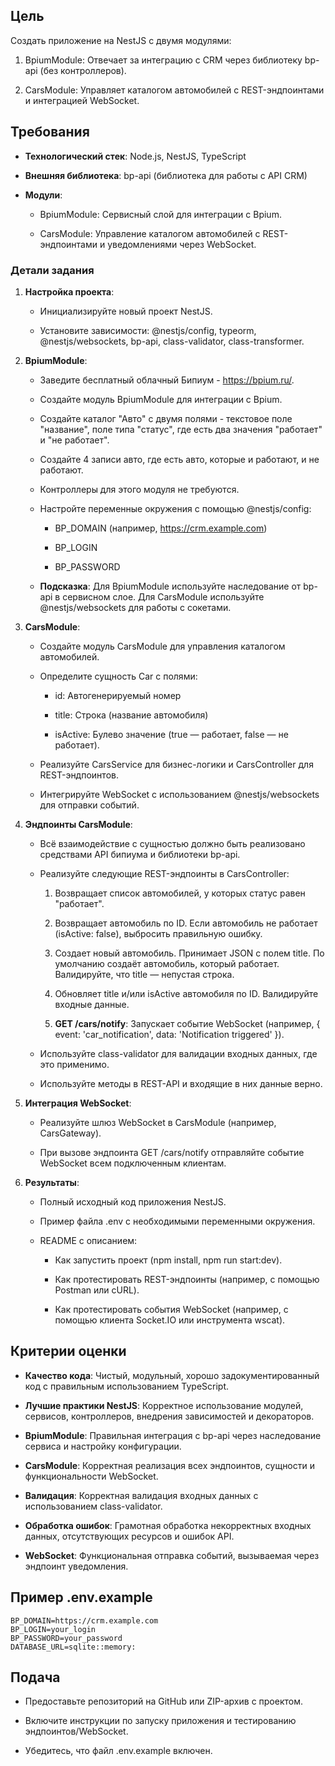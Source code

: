 ## Цель

Создать приложение на NestJS с двумя модулями:

1. BpiumModule: Отвечает за интеграцию с CRM через библиотеку bp-api (без контроллеров).
    
2. CarsModule: Управляет каталогом автомобилей с REST-эндпоинтами и интеграцией WebSocket.
    
## Требования

- **Технологический стек**: Node.js, NestJS, TypeScript
    
- **Внешняя библиотека**: bp-api (библиотека для работы с API CRM)
    
- **Модули**:
    
    - BpiumModule: Сервисный слой для интеграции с Bpium.
        
    - CarsModule: Управление каталогом автомобилей с REST-эндпоинтами и уведомлениями через WebSocket.
        
### Детали задания

1. **Настройка проекта**:
    
    - Инициализируйте новый проект NestJS.
        
    - Установите зависимости: @nestjs/config, typeorm, @nestjs/websockets, bp-api, class-validator, class-transformer.
        
2. **BpiumModule**:
	- Заведите бесплатный облачный Бипиум - https://bpium.ru/.
    - Создайте модуль BpiumModule для интеграции с Bpium.
    - Создайте каталог "Авто" с двумя полями - текстовое поле "название", поле типа "статус", где есть два значения "работает" и "не работает".
    - Создайте 4 записи авто, где есть авто, которые и работают, и не работают.
    - Контроллеры для этого модуля не требуются.
    - Настройте переменные окружения с помощью @nestjs/config:
        
        - BP_DOMAIN (например, https://crm.example.com)
            
        - BP_LOGIN
            
        - BP_PASSWORD
    - **Подсказка**: Для BpiumModule используйте наследование от bp-api в сервисном слое. Для CarsModule используйте @nestjs/websockets для работы с сокетами.
3. **CarsModule**:
    
    - Создайте модуль CarsModule для управления каталогом автомобилей.
        
    - Определите сущность Car с полями:
        
        - id: Автогенерируемый номер
            
        - title: Строка (название автомобиля)
            
        - isActive: Булево значение (true — работает, false — не работает).
            
    - Реализуйте CarsService для бизнес-логики и CarsController для REST-эндпоинтов.
        
    - Интегрируйте WebSocket с использованием @nestjs/websockets для отправки событий.
        
4. **Эндпоинты CarsModule**:
	- Всё взаимодействие с сущностью должно быть реализовано средствами API бипиума и библиотеки bp-api.
    - Реализуйте следующие REST-эндпоинты в CarsController:
        
        1. Возвращает список автомобилей, у которых статус равен "работает".
            
        2. Возвращает автомобиль по ID. Если автомобиль не работает (isActive: false), выбросить правильную ошибку.
            
        3. Создает новый автомобиль. Принимает JSON с полем title. По умолчанию создаёт автомобиль, который работает. Валидируйте, что title — непустая строка.
            
        4. Обновляет title и/или isActive автомобиля по ID. Валидируйте входные данные.
            
        5. **GET /cars/notify**: Запускает событие WebSocket (например, { event: 'car_notification', data: 'Notification triggered' }).
            
    - Используйте class-validator для валидации входных данных, где это применимо.
    - Используйте методы в REST-API и входящие в них данные верно.
        
5. **Интеграция WebSocket**:
    
    - Реализуйте шлюз WebSocket в CarsModule (например, CarsGateway).
        
    - При вызове эндпоинта GET /cars/notify отправляйте событие WebSocket всем подключенным клиентам.
        
 6. **Результаты**:
    
    - Полный исходный код приложения NestJS.
        
    - Пример файла .env с необходимыми переменными окружения.
        
    - README с описанием:
        
        - Как запустить проект (npm install, npm run start:dev).
            
        - Как протестировать REST-эндпоинты (например, с помощью Postman или cURL).
            
        - Как протестировать события WebSocket (например, с помощью клиента Socket.IO или инструмента wscat).
            

## Критерии оценки

- **Качество кода**: Чистый, модульный, хорошо задокументированный код с правильным использованием TypeScript.
    
- **Лучшие практики NestJS**: Корректное использование модулей, сервисов, контроллеров, внедрения зависимостей и декораторов.
    
- **BpiumModule**: Правильная интеграция с bp-api через наследование сервиса и настройку конфигурации.
    
- **CarsModule**: Корректная реализация всех эндпоинтов, сущности и функциональности WebSocket.
    
- **Валидация**: Корректная валидация входных данных с использованием class-validator.
    
- **Обработка ошибок**: Грамотная обработка некорректных входных данных, отсутствующих ресурсов и ошибок API.
    
- **WebSocket**: Функциональная отправка событий, вызываемая через эндпоинт уведомления.
    

## Пример .env.example

```
BP_DOMAIN=https://crm.example.com
BP_LOGIN=your_login
BP_PASSWORD=your_password
DATABASE_URL=sqlite::memory:
```

## Подача

- Предоставьте репозиторий на GitHub или ZIP-архив с проектом.
    
- Включите инструкции по запуску приложения и тестированию эндпоинтов/WebSocket.
    
- Убедитесь, что файл .env.example включен.